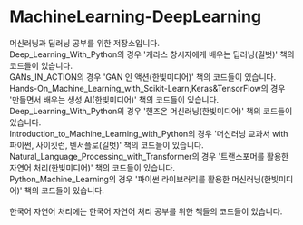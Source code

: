 # MachineLearning-DeepLearning
머신러닝과 딥러닝 공부를 위한 저장소입니다.
</br>Deep_Learning_With_Python의 경우 '케라스 창시자에게 배우는 딥러닝(길벗)' 책의 코드들이 있습니다.
</br>GANs_IN_ACTION의 경우 'GAN 인 액션(한빛미디어)' 책의 코드들이 있습니다.
</br>Hands-On_Machine_Learning_with_Scikit-Learn,Keras&TensorFlow의 경우 '만들면서 배우는 생성 AI(한빛미디어)' 책의 코드들이 있습니다.
</br>Deep_Learning_With_Python의 경우 '핸즈온 머신러닝(한빛미디어)' 책의 코드들이 있습니다.
</br>Introduction_to_Machine_Learning_with_Python의 경우 '머신러닝 교과서 with 파이썬, 사이킷런, 텐서플로(길벗)' 책의 코드들이 있습니다.
</br>Natural_Language_Processing_with_Transformer의 경우 '트랜스포머를 활용한 자연어 처리(한빛미디어)' 책의 코드들이 있습니다.
</br>Python_Machine_Learning의 경우 '파이썬 라이브러리를 활용한 머신러닝(한빛미디어)' 책의 코드들이 있습니다.
</br>
</br>한국어 자연어 처리에는 한국어 자연어 처리 공부를 위한 책들의 코드들이 있습니다.
